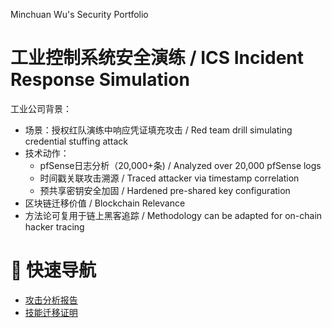  Minchuan Wu's Security Portfolio
# 工业控制系统安全演练 / ICS Incident Response Simulation
工业公司背景： 

- 场景：授权红队演练中响应凭证填充攻击 / Red team drill simulating credential stuffing attack  
- 技术动作：  
  - pfSense日志分析（20,000+条) / Analyzed over 20,000 pfSense logs 
  - 时间戳关联攻击溯源 / Traced attacker via timestamp correlation  
  - 预共享密钥安全加固 / Hardened pre-shared key configuration  
- 区块链迁移价值 / Blockchain Relevance
- 方法论可复用于链上黑客追踪 / Methodology can be adapted for on-chain hacker tracing
 

# 🔗 快速导航
- [攻击分析报告](Industrial-Control-Security/docs/Attack_Analysis.md)  
- [技能迁移证明](Blockchain-Migration_Report.md)  
